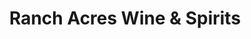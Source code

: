 ---
title: "Ranch Acres Wine & Spirits"
url: /tulsa/ranch-acres-wine-und-spirits/
shop: Spirituosen
---
